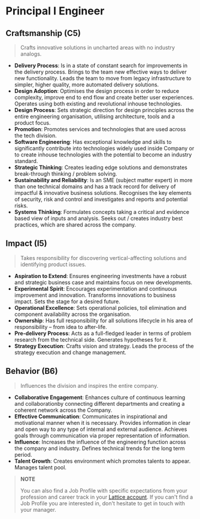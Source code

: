 # Principal I Engineer

## Craftsmanship (C5)

> Crafts innovative solutions in uncharted areas with no industry analogs.

* **Delivery Process**: Is in a state of constant search for improvements in the delivery process. Brings to the team new effective ways to deliver new functionality. Leads the team to move from legacy infrastructure to simpler, higher quality, more automated delivery solutions.
* **Design Adoption**: Optimises the design process in order to reduce complexity, improve end to end flow and create better user experiences. Operates using both existing and revolutional inhouse technologies.
* **Design Process**: Sets strategic direction for design principles across the entire engineering organisation, utilising architecture, tools and a product focus.
* **Promotion**: Promotes services and technologies that are used across the tech division.
* **Software Engineering**: Has exceptional knowledge and skills to significantly contribute into technologies widely used inside  Company or to create inhouse technologies with the potential to become an industry standard.
* **Strategic Thinking**: Creates leading edge solutions and demonstrates break-through thinking / problem solving.
* **Sustainability and Reliability**: Is an SME (subject matter expert) in more than one technical domains and has a track record for delivery of impactful & innovative business solutions. Recognises the key elements of security, risk and control and investigates and reports and potential risks.
* **Systems Thinking**: Formulates concepts taking a critical and evidence based view of inputs and analysis. Seeks out / creates industry best practices, which are shared across the company.

## Impact (I5)

> Takes responsibility for discovering vertical-affecting solutions and identifying product issues.

* **Aspiration to Extend**: Ensures engineering investments have a robust and strategic business case and maintains focus on new developments.
* **Experimental Spirit**: Encourages experimentation and continuous improvement and innovation. Transforms innovations to business impact. Sets the stage for a desired future.
* **Operational Excellence**: Sets operational policies, toil elimination and component availability across the organisation.
* **Ownership**: Has full responsibility for all solutions lifecycle in his area of responsibility – from idea to after-life.
* **Pre-delivery Process**: Acts as a full-fledged leader in terms of problem research from the technical side. Generates hypotheses for it.
* **Strategy Execution**: Crafts vision and strategy. Leads the process of the strategy execution and change management.

## Behavior (B6)

> Influences the division and inspires the entire company.

* **Collaborative Engagement**: Enhances culture of continuous learning and collaborationby connecting different departments and creating a coherent network across the Company.
* **Effective Communication**: Communicates in inspirational and motivational manner when it is necessary. Provides information in clear and open way to any type of internal and external audience. Achieves goals through communication via proper representation of information.
* **Influence**: Increases the influence of the engineering function across the company and industry. Defines technical trends for the long term period.
* **Talent Growth**: Creates environment which promotes talents to appear. Manages talent pool.


> **NOTE**
>
> You can also find a Job Profile with specific expectations from your profession and career track in your [Lattice account](https://indrive.latticehq.com). If you can't find a Job Profile you are interested in, don't hesitate to get in touch with your manager.

